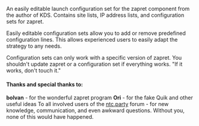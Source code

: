 An easily editable launch configuration set for the zapret component from the author of KDS. Contains site lists, IP address lists, and configuration sets for zapret.

Easily editable configuration sets allow you to add or remove predefined configuration lines. This allows experienced users to easily adapt the strategy to any needs.

Configuration sets can only work with a specific version of zapret. You shouldn't update zapret or a configuration set if everything works. "If it works, don't touch it."

#### Thanks and special thanks to:
**bolvan** - for the wonderful zapret program
**Ori** - for the fake Quik and other useful ideas
To all involved users of the [ntc.party](https://ntc.party/) forum - for new knowledge, communication, and even awkward questions. Without you, none of this would have happened.